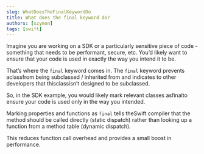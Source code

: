 ```yaml
---
slug: WhatDoesTheFinalKeywordDo
title: What does the final keyword do?
authors: [szymon]
tags: [swift]
---
```


Imagine you are working on a SDK or a particularly sensitive piece of code - something that needs to be performant, secure, etc. You’d likely want to ensure that your code is used in exactly the way you intend it to be.

That’s where the `final` keyword comes in. The `final` keyword prevents aclassfrom being subclassed / inherited from and indicates to other developers that thisclassisn’t designed to be subclassed.

So, in the SDK example, you would likely mark relevant classes asfinalto ensure your code is used only in the way you intended.

Marking properties and functions as `final` tells theSwift compiler that the method should be called directly (static dispatch) rather than looking up a function from a method table (dynamic dispatch).

This reduces function call overhead and provides a small boost in performance.
